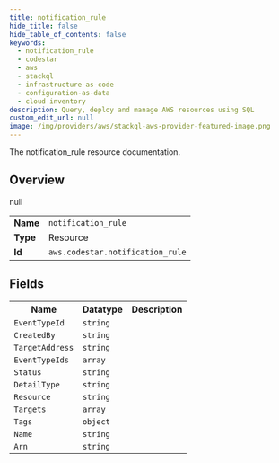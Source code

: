 ```yaml
---
title: notification_rule
hide_title: false
hide_table_of_contents: false
keywords:
  - notification_rule
  - codestar
  - aws
  - stackql
  - infrastructure-as-code
  - configuration-as-data
  - cloud inventory
description: Query, deploy and manage AWS resources using SQL
custom_edit_url: null
image: /img/providers/aws/stackql-aws-provider-featured-image.png
---
```

The notification_rule resource documentation.

## Overview
<table><tbody>
<tr><td><b>Name</b></td><td><code>notification_rule</code></td></tr>
<tr><td><b>Type</b></td><td>Resource</td></tr>
null
<tr><td><b>Id</b></td><td><code>aws.codestar.notification_rule</code></td></tr>
</tbody></table>

## Fields
<table><tbody>
<tr><th>Name</th><th>Datatype</th><th>Description</th></tr>
<tr><td><code>EventTypeId</code></td><td><code>string</code></td><td></td></tr><tr><td><code>CreatedBy</code></td><td><code>string</code></td><td></td></tr><tr><td><code>TargetAddress</code></td><td><code>string</code></td><td></td></tr><tr><td><code>EventTypeIds</code></td><td><code>array</code></td><td></td></tr><tr><td><code>Status</code></td><td><code>string</code></td><td></td></tr><tr><td><code>DetailType</code></td><td><code>string</code></td><td></td></tr><tr><td><code>Resource</code></td><td><code>string</code></td><td></td></tr><tr><td><code>Targets</code></td><td><code>array</code></td><td></td></tr><tr><td><code>Tags</code></td><td><code>object</code></td><td></td></tr><tr><td><code>Name</code></td><td><code>string</code></td><td></td></tr><tr><td><code>Arn</code></td><td><code>string</code></td><td></td></tr>
</tbody></table>